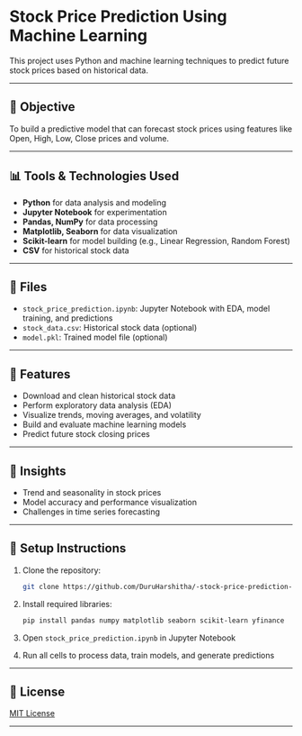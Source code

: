 # Stock Price Prediction Using Machine Learning

This project uses Python and machine learning techniques to predict future stock prices based on historical data.

---

## 📌 Objective
To build a predictive model that can forecast stock prices using features like Open, High, Low, Close prices and volume.

---

## 📊 Tools & Technologies Used
- **Python** for data analysis and modeling
- **Jupyter Notebook** for experimentation
- **Pandas, NumPy** for data processing
- **Matplotlib, Seaborn** for data visualization
- **Scikit-learn** for model building (e.g., Linear Regression, Random Forest)
- **CSV** for historical stock data

---

## 📁 Files
- `stock_price_prediction.ipynb`: Jupyter Notebook with EDA, model training, and predictions
- `stock_data.csv`: Historical stock data (optional)
- `model.pkl`: Trained model file (optional)

---

## 🚀 Features
- Download and clean historical stock data
- Perform exploratory data analysis (EDA)
- Visualize trends, moving averages, and volatility
- Build and evaluate machine learning models
- Predict future stock closing prices

---

## 🧠 Insights
- Trend and seasonality in stock prices
- Model accuracy and performance visualization
- Challenges in time series forecasting

---

## 🔧 Setup Instructions
1. Clone the repository:
   ```bash
   git clone https://github.com/DuruHarshitha/-stock-price-prediction-.git

2. Install required libraries:

   ```bash
   pip install pandas numpy matplotlib seaborn scikit-learn yfinance
   ```
3. Open `stock_price_prediction.ipynb` in Jupyter Notebook
4. Run all cells to process data, train models, and generate predictions

---

## 📄 License

[MIT License](LICENSE)


---

